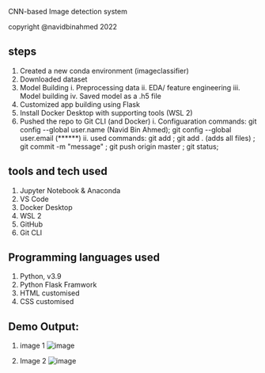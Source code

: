 
CNN-based Image detection system

copyright @navidbinahmed 2022


## steps 
1. Created a new conda environment (imageclassifier)
2. Downloaded dataset
3. Model Building
    i.   Preprocessing data
    ii.  EDA/ feature engineering
    iii. Model building
    iv.  Saved model as a .h5 file
4. Customized app building using Flask
5. Install Docker Desktop with supporting tools (WSL 2)
6. Pushed the repo to Git CLI (and Docker)
    i. Configuaration commands:
         git config --global user.name (Navid Bin Ahmed);
         git config --global user.email (******)
    ii. used commands:
         git add <file name> ;
         git add . (adds all files) ;
         git commit -m "message" ;
         git push origin <branch name> master ;
         git status;
         

## tools and tech used
1. Jupyter Notebook & Anaconda
2. VS Code
3. Docker Desktop
4. WSL 2
5. GitHub
6. Git CLI
    

## Programming languages used
1. Python, v3.9
2. Python Flask Framwork
3. HTML customised
4. CSS customised

    
## Demo Output:
1. image 1
    ![image](https://user-images.githubusercontent.com/45857107/208315378-f96cb20c-5026-4c5b-aaa6-a3c7c5731b0b.png)
    
2. Image 2
    ![image](https://user-images.githubusercontent.com/45857107/208315404-2d1ec7d8-4e16-4430-83dc-979749970527.png)

